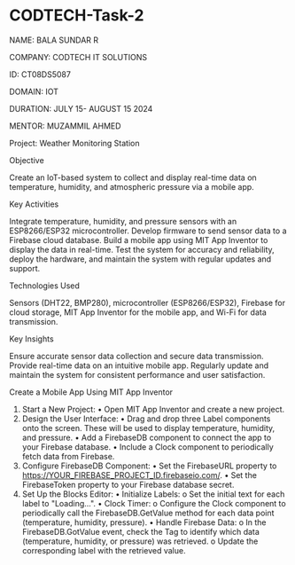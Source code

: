 # CODTECH-Task-2

NAME: BALA SUNDAR R

COMPANY: CODTECH IT SOLUTIONS

ID: CT08DS5087

DOMAIN: IOT

DURATION: JULY 15- AUGUST 15 2024

MENTOR: MUZAMMIL AHMED


Project: Weather Monitoring Station

Objective

Create an IoT-based system to collect and display real-time data on temperature, humidity, and atmospheric pressure via a mobile app.

Key Activities

Integrate temperature, humidity, and pressure sensors with an ESP8266/ESP32 microcontroller. Develop firmware to send sensor data to a Firebase cloud database. Build a mobile app using MIT App Inventor to display the data in real-time. Test the system for accuracy and reliability, deploy the hardware, and maintain the system with regular updates and support.

Technologies Used

Sensors (DHT22, BMP280), microcontroller (ESP8266/ESP32), Firebase for cloud storage, MIT App Inventor for the mobile app, and Wi-Fi for data transmission.

Key Insights

Ensure accurate sensor data collection and secure data transmission. Provide real-time data on an intuitive mobile app. Regularly update and maintain the system for consistent performance and user satisfaction.


Create a Mobile App Using MIT App Inventor
1. Start a New Project:
• Open MIT App Inventor and create a new project.
2. Design the User Interface:
• Drag and drop three Label components onto the screen. These will be used to display temperature, humidity, and pressure.
• Add a FirebaseDB component to connect the app to your Firebase database.
• Include a Clock component to periodically fetch data from Firebase.
3. Configure FirebaseDB Component:
• Set the FirebaseURL property to https://YOUR_FIREBASE_PROJECT_ID.firebaseio.com/.
• Set the FirebaseToken property to your Firebase database secret.
4. Set Up the Blocks Editor:
• Initialize Labels:
o Set the initial text for each label to "Loading...".
• Clock Timer:
o Configure the Clock component to periodically call the FirebaseDB.GetValue method for each data point (temperature, humidity, pressure).
• Handle Firebase Data:
o In the FirebaseDB.GotValue event, check the Tag to identify which data (temperature, humidity, or pressure) was retrieved.
o Update the corresponding label with the retrieved value.
